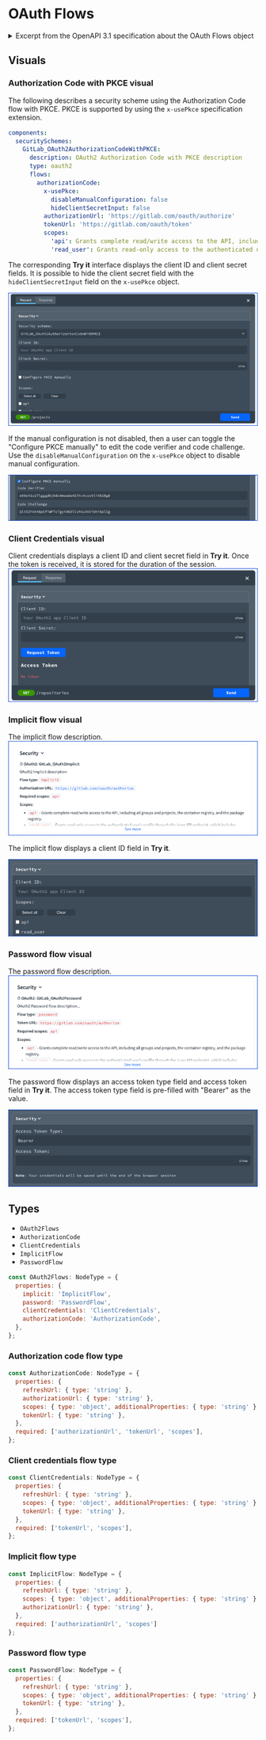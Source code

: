 # OAuth Flows

<details>
<summary>
Excerpt from the OpenAPI 3.1 specification about the OAuth Flows object
</summary>

## OAuth Flows Object

Allows configuration of the supported OAuth Flows.

### Fixed Fields

Field Name | Type | Description
---|:---:|---
implicit| [OAuth Flow Object](#oauth-flow-object) | Configuration for the OAuth Implicit flow
password| [OAuth Flow Object](#oauth-flow-object) | Configuration for the OAuth Resource Owner Password flow
clientCredentials| [OAuth Flow Object](#oauth-flow-object) | Configuration for the OAuth Client Credentials flow.  Previously called `application` in OpenAPI 2.0.
authorizationCode| [OAuth Flow Object](#oauth-flow-object) | Configuration for the OAuth Authorization Code flow.  Previously called `accessCode` in OpenAPI 2.0.

This object MAY be extended with [Specification Extensions](./specification-extensions.md).

## OAuth Flow Object

Configuration details for a supported OAuth Flow

### Fixed Fields

Field Name | Type | Applies To | Description
---|:---:|---|---
authorizationUrl | `string` | `oauth2` (`"implicit"`, `"authorizationCode"`) | **REQUIRED**. The authorization URL to be used for this flow. This MUST be in the form of a URL. The OAuth2 standard requires the use of TLS.
tokenUrl | `string` | `oauth2` (`"password"`, `"clientCredentials"`, `"authorizationCode"`) | **REQUIRED**. The token URL to be used for this flow. This MUST be in the form of a URL. The OAuth2 standard requires the use of TLS.
refreshUrl | `string` | `oauth2` | The URL to be used for obtaining refresh tokens. This MUST be in the form of a URL. The OAuth2 standard requires the use of TLS.
scopes | Map[`string`, `string`] | `oauth2` | **REQUIRED**. The available scopes for the OAuth2 security scheme. A map between the scope name and a short description for it. The map MAY be empty.

This object MAY be extended with [Specification Extensions](./specification-extensions.md).

### OAuth Flow Object Examples

```json
{
  "type": "oauth2",
  "flows": {
    "implicit": {
      "authorizationUrl": "https://example.com/api/oauth/dialog",
      "scopes": {
        "write:pets": "modify pets in your account",
        "read:pets": "read your pets"
      }
    },
    "authorizationCode": {
      "authorizationUrl": "https://example.com/api/oauth/dialog",
      "tokenUrl": "https://example.com/api/oauth/token",
      "scopes": {
        "write:pets": "modify pets in your account",
        "read:pets": "read your pets"
      }
    }
  }
}
```

```yaml
type: oauth2
flows:
  implicit:
    authorizationUrl: https://example.com/api/oauth/dialog
    scopes:
      write:pets: modify pets in your account
      read:pets: read your pets
  authorizationCode:
    authorizationUrl: https://example.com/api/oauth/dialog
    tokenUrl: https://example.com/api/oauth/token
    scopes:
      write:pets: modify pets in your account
      read:pets: read your pets
```


</details>


## Visuals

### Authorization Code with PKCE visual

The following describes a security scheme using the Authorization Code flow with PKCE.
PKCE is supported by using the `x-usePkce` specification extension.

```yaml
components:
  securitySchemes:
    GitLab_OAuth2AuthorizationCodeWithPKCE:
      description: OAuth2 Authorization Code with PKCE description
      type: oauth2
      flows:
        authorizationCode:
          x-usePkce:
            disableManualConfiguration: false
            hideClientSecretInput: false
          authorizationUrl: 'https://gitlab.com/oauth/authorize'
          tokenUrl: 'https://gitlab.com/oauth/token'
          scopes:
            'api': Grants complete read/write access to the API, including all groups and projects, the container registry, and the package registry.
            'read_user': Grants read-only access to the authenticated user's profile through the /user API endpoint, which includes username, public email, and full name. Also grants access to read-only API endpoints under /users.
```

The corresponding **Try it** interface displays the client ID and client secret fields.
It is possible to hide the client secret field with the  `hideClientSecretInput` field on the `x-usePkce` object.

![Authorization Code with PKCE](./images/security-auth-code-pkce-1.png)

If the manual configuration is not disabled, then a user can toggle the "Configure PKCE manually" to edit the code verifier and code challenge.
Use the `disableManualConfiguration` on the `x-usePkce` object to disable manual configuration.

![Authorization Code with PKCE](./images/security-auth-code-pkce-2.png)

### Client Credentials visual

Client credentials displays a client ID and client secret field in **Try it**.
Once the token is received, it is stored for the duration of the session.
![client credentials try it](./images/security-client-credentials.png)

### Implicit flow visual

The implicit flow description.
![implicit flow security](./images/security-implicit-1.png)

The implicit flow displays a client ID field in **Try it**.

![implicit flow try it](./images/security-implicit-2.png)

### Password flow visual

The password flow description.
![password flow security](./images/security-password-1.png)

The password flow displays an access token type field and access token field in **Try it**.
The access token type field is pre-filled with "Bearer" as the value.

![password flow try it](./images/security-password-2.png)


## Types

- `OAuth2Flows`
- `AuthorizationCode`
- `ClientCredentials`
- `ImplicitFlow`
- `PasswordFlow`

```js
const OAuth2Flows: NodeType = {
  properties: {
    implicit: 'ImplicitFlow',
    password: 'PasswordFlow',
    clientCredentials: 'ClientCredentials',
    authorizationCode: 'AuthorizationCode',
  },
};
```

### Authorization code flow type

```js
const AuthorizationCode: NodeType = {
  properties: {
    refreshUrl: { type: 'string' },
    authorizationUrl: { type: 'string' },
    scopes: { type: 'object', additionalProperties: { type: 'string' } },
    tokenUrl: { type: 'string' },
  },
  required: ['authorizationUrl', 'tokenUrl', 'scopes'],
};
```

### Client credentials flow type

```js
const ClientCredentials: NodeType = {
  properties: {
    refreshUrl: { type: 'string' },
    scopes: { type: 'object', additionalProperties: { type: 'string' } },
    tokenUrl: { type: 'string' },
  },
  required: ['tokenUrl', 'scopes'],
};
```

### Implicit flow type

```js
const ImplicitFlow: NodeType = {
  properties: {
    refreshUrl: { type: 'string' },
    scopes: { type: 'object', additionalProperties: { type: 'string' } },
    authorizationUrl: { type: 'string' },
  },
  required: ['authorizationUrl', 'scopes']
};
```

### Password flow type

```js
const PasswordFlow: NodeType = {
  properties: {
    refreshUrl: { type: 'string' },
    scopes: { type: 'object', additionalProperties: { type: 'string' } },
    tokenUrl: { type: 'string' },
  },
  required: ['tokenUrl', 'scopes'],
};
```

